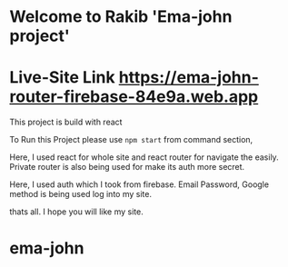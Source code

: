 # Welcome to Rakib 'Ema-john project'
# Live-Site Link https://ema-john-router-firebase-84e9a.web.app


This project is build with react

To Run this Project please use `npm start` from command section,

Here, I used react for whole site and react router for navigate the easily. Private router is also being used for make its auth more secret.

Here, I used auth which I took from firebase. Email Password, Google method is being used log into my site.

 

thats all. I hope you will like my site.

# ema-john
